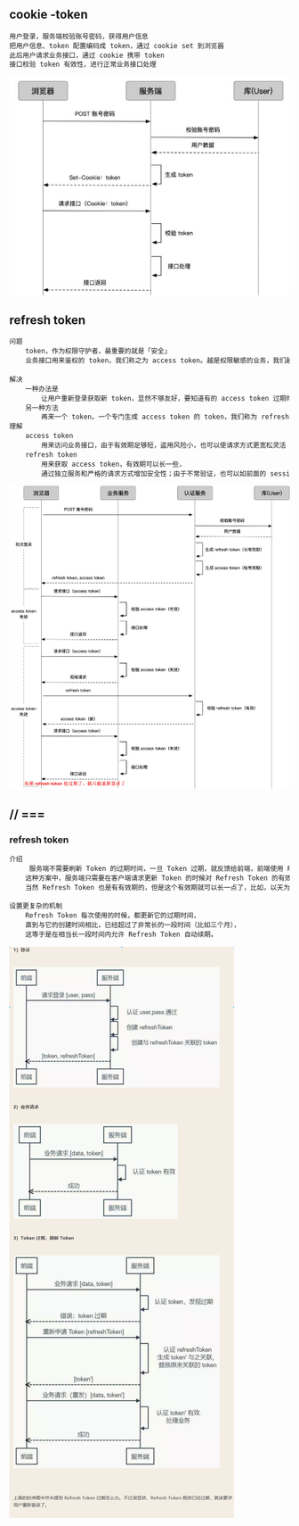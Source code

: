 ## cookie -token

```java
用户登录，服务端校验账号密码，获得用户信息
把用户信息、token 配置编码成 token，通过 cookie set 到浏览器
此后用户请求业务接口，通过 cookie 携带 token
接口校验 token 有效性，进行正常业务接口处理
```

![image-20210713011543364](image-20210713011543364.png)





## refresh token

```java
问题
	token，作为权限守护者，最重要的就是「安全」
    业务接口用来鉴权的 token，我们称之为 access token。越是权限敏感的业务，我们越希望 access token 有效期足够短，以避免被盗用。但过短的有效期会造成 access token 经常过期，过期后怎么办呢？
    
解决
    一种办法是
    	让用户重新登录获取新 token，显然不够友好，要知道有的 access token 过期时间可能只有几分钟
    另一种方法
    	再来一个 token，一个专门生成 access token 的 token，我们称为 refresh token
理解
    access token 
    	用来访问业务接口，由于有效期足够短，盗用风险小，也可以使请求方式更宽松灵活    
	refresh token 
    	用来获取 access token，有效期可以长一些，
    	通过独立服务和严格的请求方式增加安全性；由于不常验证，也可以如前面的 session 一样处理
```

![refreshToken](refreshToken.jpg)

## // ===

### refresh token

```java
介绍
     服务端不需要刷新 Token 的过期时间，一旦 Token 过期，就反馈给前端，前端使用 Refresh Token 申请一个全新 Token 继续使用。
    这种方案中，服务端只需要在客户端请求更新 Token 的时候对 Refresh Token 的有效性进行一次检查，大大减少了更新有效期的操作，也就避免了频繁读写。
    当然 Refresh Token 也是有有效期的，但是这个有效期就可以长一点了，比如，以天为单位的时间。
    
设置更复杂的机制
    Refresh Token 每次使用的时候，都更新它的过期时间，
    直到与它的创建时间相比，已经超过了非常长的一段时间（比如三个月），
    这等于是在相当长一段时间内允许 Refresh Token 自动续期。
```

![image-20210607214258878](./image-20210607214258878.png)

## 